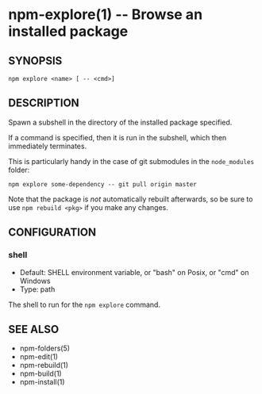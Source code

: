 npm-explore(1) -- Browse an installed package
=============================================






































































































































































































































































































































































<extoc></extoc>

## SYNOPSIS

    npm explore <name> [ -- <cmd>]

## DESCRIPTION

Spawn a subshell in the directory of the installed package specified.

If a command is specified, then it is run in the subshell, which then
immediately terminates.

This is particularly handy in the case of git submodules in the
`node_modules` folder:

    npm explore some-dependency -- git pull origin master

Note that the package is *not* automatically rebuilt afterwards, so be
sure to use `npm rebuild <pkg>` if you make any changes.

## CONFIGURATION

### shell

* Default: SHELL environment variable, or "bash" on Posix, or "cmd" on
  Windows
* Type: path

The shell to run for the `npm explore` command.

## SEE ALSO

* npm-folders(5)
* npm-edit(1)
* npm-rebuild(1)
* npm-build(1)
* npm-install(1)
